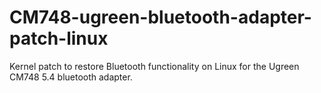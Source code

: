 # CM748-ugreen-bluetooth-adapter-patch-linux
Kernel patch to restore Bluetooth functionality on Linux for the Ugreen CM748 5.4 bluetooth adapter.
